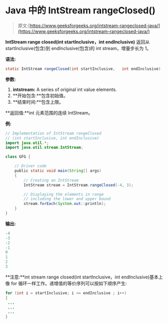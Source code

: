 # Java 中的 IntStream rangeClosed()

> 原文:[https://www.geeksforgeeks.org/intstream-rangeclosed-java/](https://www.geeksforgeeks.org/intstream-rangeclosed-java/)

**IntStream range closed(int startInclusive，int endInclusive)** 返回从 startInclusive(包含)到 endInclusive(包含)的 int stream，增量步长为 1。

**语法:**

```java
static IntStream rangeClosed(int startInclusive,   int endInclusive)

```

**参数:**

1.  **intstream:** A series of original int value elements.
2.  **开始包含:**包含初始值。
3.  **结束时间:**包含上限。

**返回值:**int 元素范围的连续 IntStream。

**例:**

```java
// Implementation of IntStream rangeClosed
// (int startInclusive, int endInclusive)
import java.util.*;
import java.util.stream.IntStream;

class GFG {

    // Driver code
    public static void main(String[] args)
    {
        // Creating an IntStream
        IntStream stream = IntStream.rangeClosed(-4, 3);

        // Displaying the elements in range
        // including the lower and upper bound
        stream.forEach(System.out::println);
    }
}
```

**输出:**

```java
-4
-3
-2
-1
0
1
2
3

```

**注意:**int stream range closed(int startInclusive，int endInclusive)基本上像 for 循环一样工作。递增值的等价序列可以按如下顺序产生:

```java
for (int i = startInclusive; i <= endInclusive ; i++) 
{
 ...
 ...
 ...
}

```
